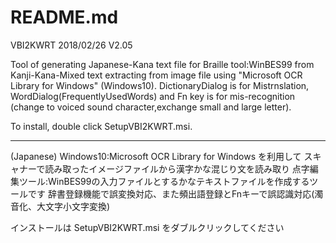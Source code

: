 ﻿# README.md 

VBI2KWRT                 2018/02/26  V2.05

Tool of generating Japanese-Kana text file for Braille tool:WinBES99
from Kanji-Kana-Mixed text extracting from image file 
using "Microsoft OCR Library for Windows" (Windows10).
DictionaryDialog is for Mistrnslation,
WordDialog(FrequentlyUsedWords) and Fn key is for mis-recognition
(change to voiced sound character,exchange small and large letter).

To install, double click SetupVBI2KWRT.msi.

*************************************************************************

(Japanese)
Windows10:Microsoft OCR Library for Windows を利用して
スキャナーで読み取ったイメージファイルから漢字かな混じり文を読み取り
点字編集ツール:WinBES99の入力ファイルとするかなテキストファイルを作成するツールです
辞書登録機能で誤変換対応、また頻出語登録とFnキーで誤認識対応(濁音化、大文字小文字変換)

インストールは SetupVBI2KWRT.msi をダブルクリックしてください
